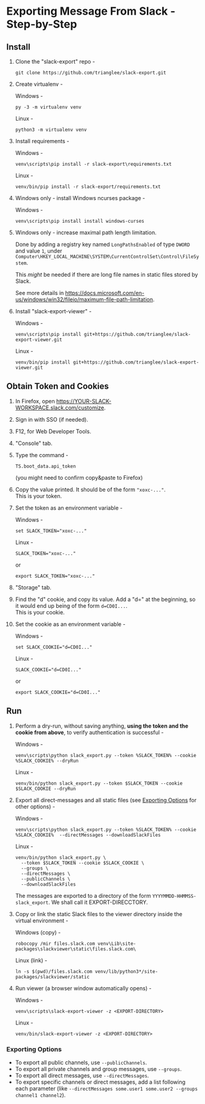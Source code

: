 # Exporting Message From Slack - Step-by-Step

## Install

1. Clone the "slack-export" repo -

   ```
   git clone https://github.com/trianglee/slack-export.git
   ```
   
1. Create virtualenv -

   Windows -

   ```
   py -3 -m virtualenv venv
   ```

   Linux -

   ```
   python3 -m virtualenv venv
   ```
   
1. Install requirements -

   Windows -

   ```
   venv\scripts\pip install -r slack-export\requirements.txt
   ```

   Linux -

   ```
   venv/bin/pip install -r slack-export/requirements.txt
   ```

1. Windows only - install Windows ncurses package -

   Windows -

   ```
   venv\scripts\pip install install windows-curses
   ```

1. Windows only - increase maximal path length limitation.

   Done by adding a registry key named `LongPathsEnabled` of type
   `DWORD` and value `1`, under 
   `Computer\HKEY_LOCAL_MACHINE\SYSTEM\CurrentControlSet\Control\FileSystem`.

   This *might* be needed if there are long file names in static files
   stored by Slack.

   See more details in https://docs.microsoft.com/en-us/windows/win32/fileio/maximum-file-path-limitation.

1. Install "slack-export-viewer" -

   Windows -

   ```
   venv\scripts\pip install git+https://github.com/trianglee/slack-export-viewer.git
   ```

   Linux -

   ```
   venv/bin/pip install git+https://github.com/trianglee/slack-export-viewer.git
   ```

## Obtain Token and Cookies

1. In Firefox, open https://YOUR-SLACK-WORKSPACE.slack.com/customize.

1. Sign in with SSO (if needed).

1. F12, for Web Developer Tools.

1. "Console" tab.

1. Type the command -

   `TS.boot_data.api_token`

   (you might need to confirm copy&paste to Firefox)
   
1. Copy the value printed. It should be of the form `"xoxc-..."`.  
   This is your token.

1. Set the token as an environment variable -

   Windows -

   ```
   set SLACK_TOKEN="xoxc-..."
   ```

   Linux -

   ```
   SLACK_TOKEN="xoxc-..."
   ```
   or
   ```
   export SLACK_TOKEN="xoxc-..."
   ```

1. "Storage" tab.

1. Find the "d" cookie, and copy its value. Add a "d=" at the beginning, so it would
   end up being of the form `d=CD0I...`.  
   This is your cookie.

1. Set the cookie as an environment variable -

   Windows -

   ```
   set SLACK_COOKIE="d=CD0I..."
   ```

   Linux -

   ```
   SLACK_COOKIE="d=CD0I..."
   ```
   or
   ```
   export SLACK_COOKIE="d=CD0I..."
   ```

## Run

1. Perform a dry-run, without saving anything, **using the token and the cookie from above**,
   to verify authentication is successful -

   Windows -

   ```
   venv\scripts\python slack_export.py --token %SLACK_TOKEN% --cookie %SLACK_COOKIE% --dryRun 
   ```

   Linux -

   ```
   venv/bin/python slack_export.py --token $SLACK_TOKEN --cookie $SLACK_COOKIE --dryRun 
   ```

1. Export all direct-messages and all static files (see [Exporting Options](#exporting-options) for other options) -

   Windows -

   ```
   venv\scripts\python slack_export.py --token %SLACK_TOKEN% --cookie %SLACK_COOKIE%  --directMessages --downloadSlackFiles 
   ```

   Linux -

   ```
   venv/bin/python slack_export.py \
     --token $SLACK_TOKEN --cookie $SLACK_COOKIE \
     --groups \
     --directMessages \
     --publicChannels \
     --downloadSlackFiles 
   ```

   The messages are exported to a directory of the form `YYYYMMDD-HHMMSS-slack_export`.
   We shall call it EXPORT-DIRECCTORY.

1. Copy or link the static Slack files to the viewer directory inside the virtual environment -

   Windows (copy) -

   ```
   robocopy /mir files.slack.com venv\Lib\site-packages\slackviewer\static\files.slack.com\
   ```

   Linux (link) -

   ```
   ln -s $(pwd)/files.slack.com venv/lib/python3*/site-packages/slackviewer/static
   ```

1. Run viewer (a browser window automatically opens) -

   Windows -

   ```
   venv\scripts\slack-export-viewer -z <EXPORT-DIRECTORY>
   ```

   Linux -

   ```
   venv/bin/slack-export-viewer -z <EXPORT-DIRECTORY>
   ```

### Exporting Options

* To export all public channels, use `--publicChannels`.
* To export all private channels and group messages, use `--groups`.
* To export all direct messages, use `--directMessages`.
* To export specific channels or direct messages, add a list following each parameter 
  (like `--directMessages some.user1 some.user2 --groups channel1 channel2`).
